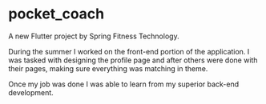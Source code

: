 # pocket_coach

A new Flutter project by Spring Fitness Technology.

During the summer I worked on the front-end portion of the application. I was tasked with designing the profile page and after others were done with their pages, making sure everything was matching in theme.

Once my job was done I was able to learn from my superior back-end development. 
